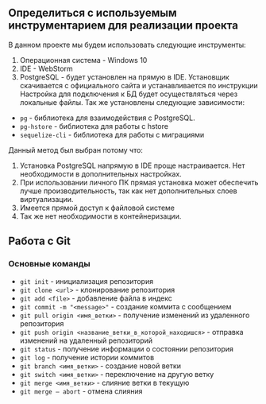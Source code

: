 ## Определиться с используемым инструментарием для реализации проекта
В данном проекте мы будем использовать следующие инструменты:
1. Операционная система - Windows 10
2. IDE - WebStorm
3. PostgreSQL - будет установлен на прямую в IDE. Установщик скачивается с официального сайта и устанавливается по инструкции\
Настройка для подключения к БД будет осуществляться через локальные файлы.
Так же установлены следующие зависимости:
- `pg` - библиотека для взаимодействия с PostgreSQL.
- `pg-hstore` - библиотека для работы с hstore
- `sequelize-cli` - библиотека для работы с миграциями

Данный метод был выбран потому что:
1. Установка PostgreSQL напрямую в IDE проще настраивается. Нет необходимости в дополнительных настройках.
2. При использовании личного ПК прямая установка может обеспечить лучше производительность, так как нет дополнительных слоев виртуализации.
3. Имеется прямой доступ к файловой системе
4. Так же нет необходимости в контейнеризации.

## Работа с Git
### Основные команды

- `git init` - инициализация репозитория
- `git clone <url>` - клонирование репозитория
- `git add <file>` - добавление файла в индекс
- `git commit -m "<message>"` - создание коммита с сообщением
- `git pull origin <имя_ветки>` - получение изменений из удаленного репозитория
- `git push origin <название_ветки_в_которой_находишся>` - отправка изменений на удаленный репозиторий
- `git status` - получение информации о состоянии репозитория
- `git log` - получение истории коммитов
- `git branch <имя_ветки>` - создание новой ветки
- `git switch <имя_ветки>` - переключение на другую ветку
- `git merge <имя_ветки>` - слияние ветки в текущую
- `git merge — abort` - отмена слияния
